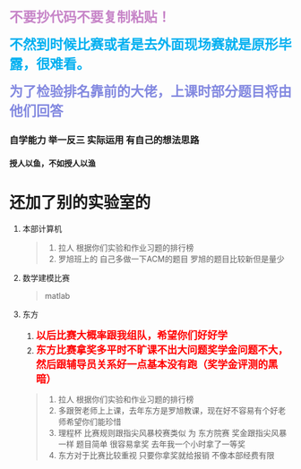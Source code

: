 <font color = #C785C8 size = 5>**不要抄代码不要复制粘贴！**</font>

<font color = #00B0F0 size = 5>**不然到时候比赛或者是去外面现场赛就是原形毕露，很难看。**</font>

<font color = #8389E0 size = 5>**为了检验排名靠前的大佬，上课时部分题目将由他们回答**</font>

###  自学能力 举一反三 实际运用 有自己的想法思路

####  授人以鱼，不如授人以渔



#  还加了别的实验室的

1. 本部计算机

   > 1. 拉人  根据你们实验和作业习题的排行榜
   > 2. 罗旭班上的  自己多做一下ACM的题目  罗旭的题目比较新但是量少

2. 数学建模比赛

   > matlab

3. 东方

   1. <font color = #FF0000 size = 4>**以后比赛大概率跟我组队，希望你们好好学**</font>
   2. <font color = #FF0000 size = 4>**东方比赛拿奖多平时不旷课不出大问题奖学金问题不大，然后跟辅导员关系好一点基本没有跑（奖学金评测的黑暗）**</font>

   > 1. 拉人   根据你们实验和作业习题的排行榜
   > 2. 多跟贺老师上上课，去年东方是罗旭教课，现在好不容易有个好老师希望你们能珍惜
   > 3. 理程杯  比赛规则跟指尖风暴校赛类似  为  东方院赛  奖金跟指尖风暴一样  题目简单  很容易拿奖 去年我一个小时拿了一等奖
   > 4. 东方对于比赛比较重视  只要你拿奖就给报销  不像本部经费有限